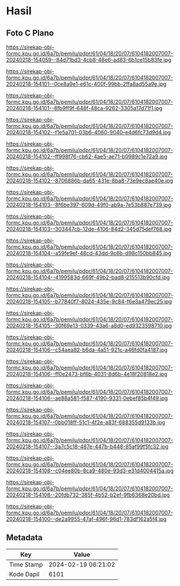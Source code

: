 # Hasil

## Foto C Plano

https://sirekap-obj-formc.kpu.go.id/6a7b/pemilu/pdpr/61/04/18/20/07/6104182007007-20240218-154059--84d71bd3-4cb8-48e6-ad83-6b1ce15b83fe.jpg

https://sirekap-obj-formc.kpu.go.id/6a7b/pemilu/pdpr/61/04/18/20/07/6104182007007-20240218-154101--0ce8a9e1-e61c-400f-99bb-2ffa8ad55a9e.jpg

https://sirekap-obj-formc.kpu.go.id/6a7b/pemilu/pdpr/61/04/18/20/07/6104182007007-20240218-154101--8fb9ff9f-648f-48ca-9262-3305a17d71f1.jpg

https://sirekap-obj-formc.kpu.go.id/6a7b/pemilu/pdpr/61/04/18/20/07/6104182007007-20240218-154102--f1e5a701-03b6-4060-9040-e4d6fc73d9d4.jpg

https://sirekap-obj-formc.kpu.go.id/6a7b/pemilu/pdpr/61/04/18/20/07/6104182007007-20240218-154102--ff998f76-cb62-4ae5-ae71-b0989c1e72a9.jpg

https://sirekap-obj-formc.kpu.go.id/6a7b/pemilu/pdpr/61/04/18/20/07/6104182007007-20240218-154102--8706886b-da65-431e-8ba8-73e9ec8ae40e.jpg

https://sirekap-obj-formc.kpu.go.id/6a7b/pemilu/pdpr/61/04/18/20/07/6104182007007-20240218-154103--8f6be397-609d-49f0-ab9a-7e53b887e739.jpg

https://sirekap-obj-formc.kpu.go.id/6a7b/pemilu/pdpr/61/04/18/20/07/6104182007007-20240218-154103--303447cb-12de-4106-84d2-345d75def768.jpg

https://sirekap-obj-formc.kpu.go.id/6a7b/pemilu/pdpr/61/04/18/20/07/6104182007007-20240218-154104--a59fe9ef-48cd-43dd-9c6b-d98c150bb845.jpg

https://sirekap-obj-formc.kpu.go.id/6a7b/pemilu/pdpr/61/04/18/20/07/6104182007007-20240218-154104--4199583d-669f-49b2-bad8-215513b90cfd.jpg

https://sirekap-obj-formc.kpu.go.id/6a7b/pemilu/pdpr/61/04/18/20/07/6104182007007-20240218-154105--b77840f7-8024-435e-9c84-f6e3a479ec25.jpg

https://sirekap-obj-formc.kpu.go.id/6a7b/pemilu/pdpr/61/04/18/20/07/6104182007007-20240218-154105--30f69e13-0339-43a6-a8d0-ed9323598710.jpg

https://sirekap-obj-formc.kpu.go.id/6a7b/pemilu/pdpr/61/04/18/20/07/6104182007007-20240218-154106--c54aea82-b6da-4a51-921c-a46fd0fa4187.jpg

https://sirekap-obj-formc.kpu.go.id/6a7b/pemilu/pdpr/61/04/18/20/07/6104182007007-20240218-154106--ff0e2473-bf6b-4031-8d6b-4e18f20818e2.jpg

https://sirekap-obj-formc.kpu.go.id/6a7b/pemilu/pdpr/61/04/18/20/07/6104182007007-20240218-154106--ae88a581-f587-4190-9331-0ebef85b4f49.jpg

https://sirekap-obj-formc.kpu.go.id/6a7b/pemilu/pdpr/61/04/18/20/07/6104182007007-20240218-154107--0bb018ff-51c1-4f2e-a83f-688355d9133b.jpg

https://sirekap-obj-formc.kpu.go.id/6a7b/pemilu/pdpr/61/04/18/20/07/6104182007007-20240218-154107--3a7c5c18-487e-447b-b448-85af99f5fc32.jpg

https://sirekap-obj-formc.kpu.go.id/6a7b/pemilu/pdpr/61/04/18/20/07/6104182007007-20240218-154108--c04ee80b-8ca9-480e-93d3-e31d4004415a.jpg

https://sirekap-obj-formc.kpu.go.id/6a7b/pemilu/pdpr/61/04/18/20/07/6104182007007-20240218-154108--20fdb732-385f-4b52-b2ef-9fb6368e20bd.jpg

https://sirekap-obj-formc.kpu.go.id/6a7b/pemilu/pdpr/61/04/18/20/07/6104182007007-20240218-154100--de2a9955-47af-496f-96d1-783df162a5f4.jpg


## Metadata

| Key        | Value               |
| ---------- | ------------------- |
| Time Stamp | 2024-02-19 06:21:02 |
| Kode Dapil | 6101                |



